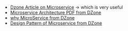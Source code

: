 - [Dzone Article on Microservice](https://dzone.com/articles/technology-and-innovation-microservices-the-future?edition=387204&utm_source=Daily%20Digest&utm_medium=email&utm_campaign=Daily%20Digest%202018-08-08) -> which is very useful
- [Microservice Architecture PDF from DZone](https://dzone.com/storage/assets/9735235-microservices-architectures-wp.pdf)
- [why MicroService from DZone](https://dzone.com/articles/why-microservices?edition=387225&utm_source=Daily%20Digest&utm_medium=email&utm_campaign=Daily%20Digest%202018-08-23)
- [Design Pattern of Microservice from DZone](https://dzone.com/articles/design-patterns-for-microservices?edition=407230&utm_source=Daily%20Digest&utm_medium=email&utm_campaign=Daily%20Digest%202018-10-17)

